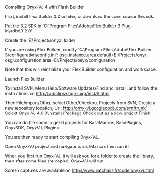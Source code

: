 Compiling Onyx-VJ 4 with Flash Builder

First, install Flex Builder 3.2 or later, or download the open source flex sdk.

Put the 3.2 SDK in 'C:\Program Files\Adobe\Flex Builder 3 Plug-in\sdks\3.2.0'

Create the 'E:\Projects\onyx' folder

If you are using Flex Builder, modify 'C:\Program Files\Adobe\Flex Builder 3\configuration\config.ini':
osgi.instance.area.default=E:/Projects/onyx
osgi.configuration.area=E:/Projects/onyx/configuration

Note that this will reinitialize your Flex Builder configuration and workspace.

Launch Flex Builder

To install SVN, Menu Help/Software Updates/Find and Install, and follow the instructions on http://subclipse.tigris.org/install.html

Then File/import/Other,
select Other/Checkout Projects from SVN,
Create a new repository location,
Url: http://onyx-vj.googlecode.com/svn/trunk/
Select Onyx-VJ 4.0.0\InstallerPackage
Check out as a new project
Finish

You can do the same to get 6 projects for BaseMacros, BasePlugins, OnyxSDK, OnyxVJ, Plugins

You are then ready to start compiling Onyx-VJ...

Open Onyx-VJ project and navigate to src/Main.as then run it!

When you first run Onyx-VJ, it will ask you for a folder to create the library, then after some files are copied, Onyx-VJ will run.

Screen captures are available on http://www.batchass.fr/code/onyxvj.html